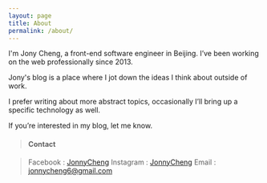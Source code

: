 ```yaml
---
layout: page
title: About
permalink: /about/
---
```


I'm Jony Cheng, a front-end software engineer in Beijing. I’ve been working on the web professionally since 2013.

Jony's blog is a place where I jot down the ideas I think about outside of work.

I prefer writing about more abstract topics, occasionally I’ll bring up a specific technology as well.

If you’re interested in my blog, let me know.

> #### Contact

> Facebook : [JonnyCheng](https://www.facebook.com/michealcheng6)
> Instagram : [JonnyCheng](https://www.instagram.com/jonnycheng/)
> Email : jonnycheng6@gmail.com


